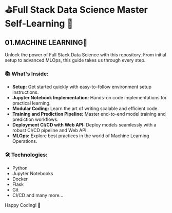 # ⛳Full Stack Data Science Master Self-Learning 🚀

## 01.MACHINE LEARNING🤖

Unlock the power of Full Stack Data Science with this  repository. From initial setup to advanced MLOps, this guide takes us through every step.

### 📚 What's Inside:

- **Setup:** Get started quickly with easy-to-follow environment setup instructions.
- **Jupyter Notebook Implementation:** Hands-on code implementations for practical learning.
- **Modular Coding:** Learn the art of writing scalable and efficient code.
- **Training and Prediction Pipeline:** Master end-to-end model training and prediction workflows.
- **Deployment CI/CD with Web API:** Deploy models seamlessly with a robust CI/CD pipeline and Web API.
- **MLOps:** Explore best practices in the world of Machine Learning Operations.

### 🛠️ Technologies:

- Python
- Jupyter Notebooks
- Docker
- Flask
- Git
- CI/CD and many more...

Happy Coding! 🚀
